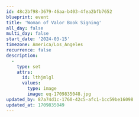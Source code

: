 ```yaml
---
id: 48c2bf98-3679-46aa-b403-4fea2bfb7652
blueprint: event
title: 'Woman of Valor Book Signing'
all_day: false
multi_day: false
start_date: '2024-03-15'
timezone: America/Los_Angeles
recurrence: false
description:
  -
    type: set
    attrs:
      id: lthjmlgl
      values:
        type: image
        image: eq-1709835048.jpg
updated_by: 87a74d1c-1760-42c5-afc1-1cc59be16098
updated_at: 1709835049
---
```

